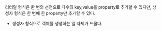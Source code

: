 리터럴 형식은 한 번의 선언으로 다수의 key,value를 property로 추가할 수 있지만, 생성자 형식은 한 번에 한 property만 추가할 수 있다. 

* 생성자 형식으로 객체를 생성하는 일 자체가 드물다. 
